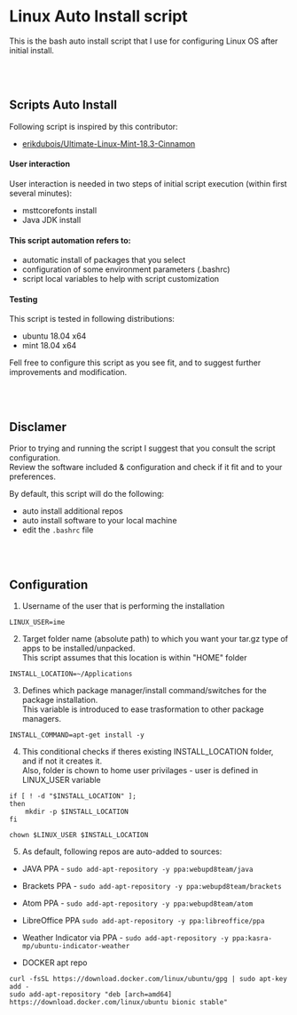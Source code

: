 # Linux Auto Install script
This is the bash auto install script that I use for configuring Linux OS after initial install.

<br/><br/>

## Scripts Auto Install
Following script is inspired by this contributor:
 - [erikdubois/Ultimate-Linux-Mint-18.3-Cinnamon](https://github.com/erikdubois/Ultimate-Linux-Mint-18.3-Cinnamon)

 #### User interaction
 User interaction is needed in two steps of initial script execution (within first several minutes):
 - msttcorefonts install
 - Java JDK install

#### This script automation refers to:
- automatic install of packages that you select
- configuration of some environment parameters (.bashrc)
- script local variables to help with script customization

#### Testing
This script is tested in following distributions:
- ubuntu 18.04 x64
- mint 18.04 x64


Fell free to configure this script as you see fit, and to suggest further improvements and modification. 

<br/><br/>

## Disclamer
Prior to trying and running the script I suggest that you consult the script configuration.<br/>
Review the software included & configuration and check if it fit and to your preferences.

By default, this script will do the following:
- auto install additional repos
- auto install software to your local machine
- edit the `.bashrc` file


<br/><br/>

## Configuration

1. Username of the user that is performing the installation
```
LINUX_USER=ime
```

2. Target folder name (absolute path) to which you want your tar.gz type of apps to be installed/unpacked.<br/>
This script assumes that this location is within "HOME" folder
```
INSTALL_LOCATION=~/Applications
```

3. Defines which package manager/install command/switches for the package installation.<br/>
This variable is introduced to ease trasformation to other package managers.
```
INSTALL_COMMAND=apt-get install -y
```

4. This conditional checks if theres existing INSTALL_LOCATION folder, and if not it creates it.<br/>
Also, folder is chown to home user privilages - user is defined in LINUX_USER variable
```
if [ ! -d "$INSTALL_LOCATION" ];
then
	mkdir -p $INSTALL_LOCATION
fi

chown $LINUX_USER $INSTALL_LOCATION
```

5. As default, following repos are auto-added to sources:
- JAVA PPA - `sudo add-apt-repository -y ppa:webupd8team/java`

- Brackets PPA - `sudo add-apt-repository -y ppa:webupd8team/brackets`

- Atom PPA - `sudo add-apt-repository -y ppa:webupd8team/atom`

- LibreOffice PPA
`sudo add-apt-repository -y ppa:libreoffice/ppa`

- Weather Indicator via PPA - `sudo add-apt-repository -y ppa:kasra-mp/ubuntu-indicator-weather`  

- DOCKER apt repo
```
curl -fsSL https://download.docker.com/linux/ubuntu/gpg | sudo apt-key add -
sudo add-apt-repository "deb [arch=amd64] https://download.docker.com/linux/ubuntu bionic stable"
```



